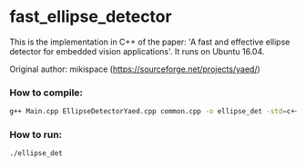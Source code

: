 # fast_ellipse_detector
This is the implementation in C++ of the paper: 'A fast and effective ellipse detector for embedded vision applications'.
It runs on Ubuntu 16.04.  

Original author: mikispace (https://sourceforge.net/projects/yaed/)

### How to compile:

```sh
g++ Main.cpp EllipseDetectorYaed.cpp common.cpp -o ellipse_det -std=c++11 `pkg-config --cflags --libs opencv`
```

### How to run:

```sh
./ellipse_det
```